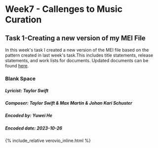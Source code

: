 # Week7 - Callenges to Music Curation
## Task 1-Creating a new version of my MEI File
In this week's task I created a new version of the MEI file based on the pattern created in last week's task.This includes title statements, release statements, and work lists for documents. Updated documents can be found [here](../../data/Blank_Space_Taylor_Swift_Week7.mei).

### Blank Space
##### Lyricist: Taylor Swift
##### Composer: Taylor Swift & Max Martin & Johan Kari Schuster
##### Encoded by: Yuwei He
##### Encoded date: 2023-10-26

{% include_relative verovio_inline.html %}
